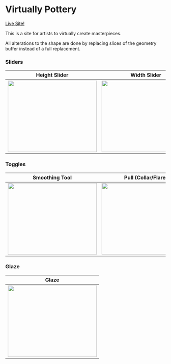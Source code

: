 # Virtually Pottery

[Live Site!](https://williamshelley.github.io/)

This is a site for artists to virtually create masterpieces.

All alterations to the shape are done by replacing slices of the geometry buffer instead of a full replacement.

### Sliders
| Height Slider | Width Slider |
| :--: | :---: |
| <img src="https://user-images.githubusercontent.com/38144750/90824398-5fcf8a80-e305-11ea-997b-36d45d529223.gif" width=278.5 height=225> | <img src="https://user-images.githubusercontent.com/38144750/90824401-61994e00-e305-11ea-8afb-91539d6bd63d.gif" width=278.5 height=225> |


### Toggles
| Smoothing Tool | Pull (Collar/Flare) | X-Ray/Wireframe Mode |
| :--: | :---: | :---: |
| <img src="https://user-images.githubusercontent.com/38144750/90825088-6f030800-e306-11ea-8c65-423bb7b52bc5.gif" width=278.5 height=225> | <img src="https://user-images.githubusercontent.com/38144750/90824850-061b9000-e306-11ea-8894-f57982de9b5f.gif" width=278.5 height=225> | <img src="https://user-images.githubusercontent.com/38144750/90824417-652cd500-e305-11ea-8f54-d4f02dc9768b.gif" width=278.5 height=225> |

### Glaze
| Glaze |
| :--: |
| <img src="https://user-images.githubusercontent.com/38144750/90824412-64943e80-e305-11ea-88f9-17e2cb8dd5f7.gif" width=278.5 height=225> |

